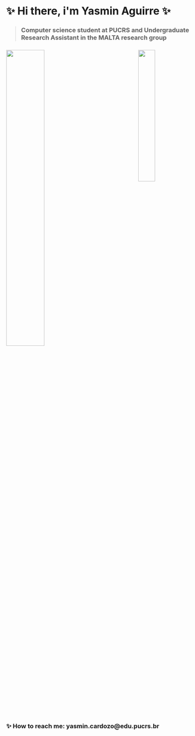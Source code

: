 <!--
**4gu1rr3/4gu1rr3** is a ✨ _special_ ✨ repository because its `README.md` (this file) appears on your GitHub profile.

Here are some ideas to get you started:

- 🔭 I’m currently working on ...
- 🌱 I’m currently learning ...
- 👯 I’m looking to collaborate on ...
- 🤔 I’m looking for help with ...
- 💬 Ask me about ...
- 📫 How to reach me: ...
- 😄 Pronouns: ...
- ⚡ Fun fact: ...

-->
# ✨ Hi there, i'm Yasmin Aguirre ✨
> <h3>  Computer science student at PUCRS and Undergraduate Research Assistant in the MALTA research group<h3>
  <img align="right" width= "30%" src="https://github.com/4gu1rr3/4gu1rr3/assets/50997939/5ae23ddd-262a-4d80-a72f-d689c5e04a1a"/>
<div align= "left">
    <img width= "45%"src="https://github-readme-stats.vercel.app/api/top-langs?username=4gu1rr3&hide_title=false&layout=compact&card_width=320&langs_count=12&theme=moltack&hide_border=true&order=2"/>
</div>
<br>
<h3>✨ How to reach me: yasmin.cardozo@edu.pucrs.br</h3>

